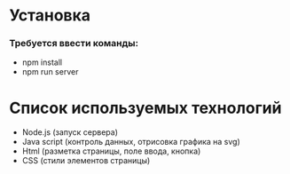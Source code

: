 # Установка

### Требуется ввести команды:
- npm install
- npm run server

# Список используемых технологий

- Node.js (запуск сервера)
- Java script  (контроль данных, отрисовка графика на svg)
- Html (разметка страницы, поле ввода, кнопка)
- CSS (стили элементов страницы)

